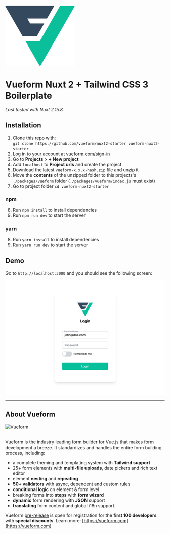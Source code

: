 <br>
<a href="https://vueform.com?ref=github" target="_blank">

![Vueform](./static/logo.svg)

</a>

# Vueform Nuxt 2 + Tailwind CSS 3 Boilerplate

*Last tested with Nuxt 2.15.8.*

## Installation

1. Clone this repo with:<br>`git clone https://github.com/vueform/nuxt2-starter vueform-nuxt2-starter`
2. Log in to your account at <a href="https://vueform.com/sign-in" target="_blank">vueform.com/sign-in</a>
3. Go to **Projects** > **+ New project**
4. Add `localhost` to **Project urls** and create the project
5. Download the latest `vueform-x.x.x-hash.zip` file and unzip it
6. Move the **contents** of the unzipped folder to this projects's `./packages/vueform` folder (`./packages/vueform/index.js` must exist)
7. Go to project folder `cd vueform-nuxt2-starter`

### npm

8. Run `npm install` to install dependencies
9. Run `npm run dev` to start the server

### yarn

8. Run `yarn install` to install dependencies
9. Run `yarn run dev` to start the server

## Demo

Go to `http://localhost:3000` and you should see the following screen:

![Vueform](./static/demo.png)

---

## About Vueform

<a href="https://vueform.com?ref=ghb">
  <img align="center" src="https://github.com/vueform/multiselect/raw/main/assets/vueform-banner.png" alt="Vueform" title="Vueform">
</a>

<br>
<br>

Vueform is the industry leading form builder for Vue.js that makes form development a breeze. It standardizes and handles the entire form building process, including:
- a complete theming and templating system with **Tailwind support**
- 25+ form elements with **multi-file uploads**, date pickers and rich text editor
- element **nesting** and **repeating**
- **50+ validators** with async, dependent and custom rules
- **conditional logic** on element & form level
- breaking forms into **steps** with **form wizard**
- **dynamic** form rendering with **JSON** support
- **translating** form content and global i18n support.

Vueform [pre-release](https://vueform.com) is open for registration for the **first 100 developers** with **special discounts**. Learn more: [https://vueform.com](https://vueform.com)
